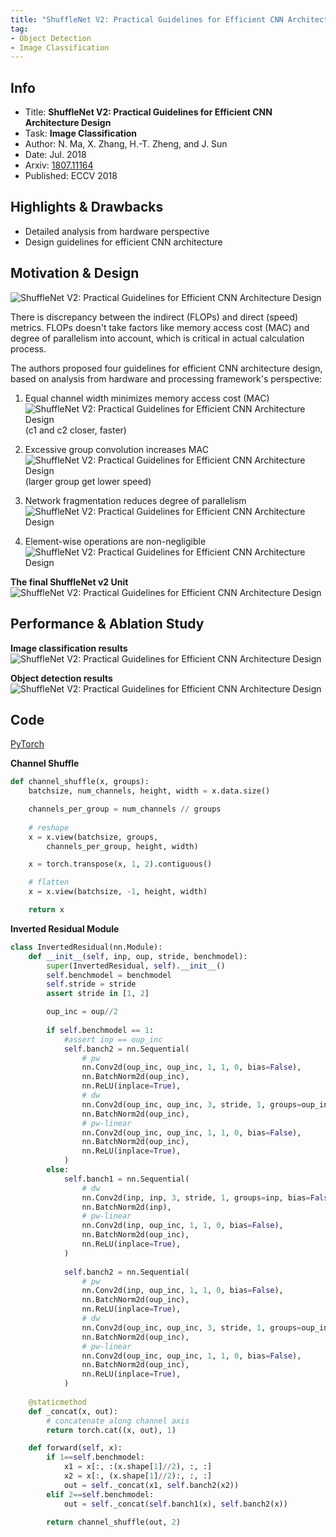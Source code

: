 ```yaml
---
title: "ShuffleNet V2: Practical Guidelines for Efficient CNN Architecture Design - Ma - ECCV 2018"
tag:
- Object Detection
- Image Classification
---
```


## Info
- Title: **ShuffleNet V2: Practical Guidelines for Efficient CNN Architecture Design**
- Task: **Image Classification**
- Author: N. Ma, X. Zhang, H.-T. Zheng, and J. Sun
- Date: Jul. 2018
- Arxiv: [1807.11164](https://arxiv.org/abs/1807.11164)
- Published: ECCV 2018

## Highlights & Drawbacks
- Detailed analysis from hardware perspective
- Design guidelines for efficient CNN architecture


<!-- more -->


## Motivation & Design
![ShuffleNet V2: Practical Guidelines for Efficient CNN Architecture Design](https://i.imgur.com/KDc3spp.png)

There is discrepancy between the indirect (FLOPs) and direct (speed) metrics. FLOPs doesn't take factors like memory access cost (MAC) and degree of parallelism into account, which is critical in actual calculation process.

The authors proposed four guidelines for efficient CNN architecture design, based on analysis from hardware and processing framework's perspective:
1. Equal channel width minimizes memory access cost (MAC)
![ShuffleNet V2: Practical Guidelines for Efficient CNN Architecture Design](https://i.imgur.com/NH1tzX9.png)
(c1 and c2 closer, faster)

2. Excessive group convolution increases MAC
![ShuffleNet V2: Practical Guidelines for Efficient CNN Architecture Design](https://i.imgur.com/xIg13Di.png)
(larger group get lower speed)

3. Network fragmentation reduces degree of parallelism
![ShuffleNet V2: Practical Guidelines for Efficient CNN Architecture Design](https://i.imgur.com/wbWu3Ku.png)

4. Element-wise operations are non-negligible
![ShuffleNet V2: Practical Guidelines for Efficient CNN Architecture Design](https://i.imgur.com/ILD1CIa.png)

**The final ShuffleNet v2 Unit**
![ShuffleNet V2: Practical Guidelines for Efficient CNN Architecture Design](https://i.imgur.com/RfsZ6Qk.png)


## Performance & Ablation Study

**Image classification results**
![ShuffleNet V2: Practical Guidelines for Efficient CNN Architecture Design](https://i.imgur.com/HS0sag7.png)

**Object detection results**
![ShuffleNet V2: Practical Guidelines for Efficient CNN Architecture Design](https://i.imgur.com/X98rMbF.png)


## Code

[PyTorch](https://github.com/ericsun99/Shufflenet-v2-Pytorch)

**Channel Shuffle**

```python
def channel_shuffle(x, groups):
    batchsize, num_channels, height, width = x.data.size()

    channels_per_group = num_channels // groups
    
    # reshape
    x = x.view(batchsize, groups, 
        channels_per_group, height, width)

    x = torch.transpose(x, 1, 2).contiguous()

    # flatten
    x = x.view(batchsize, -1, height, width)

    return x
```

**Inverted Residual Module**

```python
class InvertedResidual(nn.Module):
    def __init__(self, inp, oup, stride, benchmodel):
        super(InvertedResidual, self).__init__()
        self.benchmodel = benchmodel
        self.stride = stride
        assert stride in [1, 2]

        oup_inc = oup//2
        
        if self.benchmodel == 1:
            #assert inp == oup_inc
        	self.banch2 = nn.Sequential(
                # pw
                nn.Conv2d(oup_inc, oup_inc, 1, 1, 0, bias=False),
                nn.BatchNorm2d(oup_inc),
                nn.ReLU(inplace=True),
                # dw
                nn.Conv2d(oup_inc, oup_inc, 3, stride, 1, groups=oup_inc, bias=False),
                nn.BatchNorm2d(oup_inc),
                # pw-linear
                nn.Conv2d(oup_inc, oup_inc, 1, 1, 0, bias=False),
                nn.BatchNorm2d(oup_inc),
                nn.ReLU(inplace=True),
            )                
        else:                  
            self.banch1 = nn.Sequential(
                # dw
                nn.Conv2d(inp, inp, 3, stride, 1, groups=inp, bias=False),
                nn.BatchNorm2d(inp),
                # pw-linear
                nn.Conv2d(inp, oup_inc, 1, 1, 0, bias=False),
                nn.BatchNorm2d(oup_inc),
                nn.ReLU(inplace=True),
            )        
    
            self.banch2 = nn.Sequential(
                # pw
                nn.Conv2d(inp, oup_inc, 1, 1, 0, bias=False),
                nn.BatchNorm2d(oup_inc),
                nn.ReLU(inplace=True),
                # dw
                nn.Conv2d(oup_inc, oup_inc, 3, stride, 1, groups=oup_inc, bias=False),
                nn.BatchNorm2d(oup_inc),
                # pw-linear
                nn.Conv2d(oup_inc, oup_inc, 1, 1, 0, bias=False),
                nn.BatchNorm2d(oup_inc),
                nn.ReLU(inplace=True),
            )
          
    @staticmethod
    def _concat(x, out):
        # concatenate along channel axis
        return torch.cat((x, out), 1)        

    def forward(self, x):
        if 1==self.benchmodel:
            x1 = x[:, :(x.shape[1]//2), :, :]
            x2 = x[:, (x.shape[1]//2):, :, :]
            out = self._concat(x1, self.banch2(x2))
        elif 2==self.benchmodel:
            out = self._concat(self.banch1(x), self.banch2(x))

        return channel_shuffle(out, 2)
```